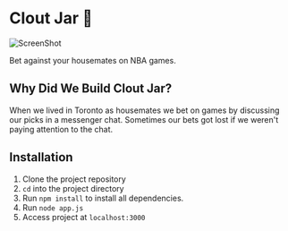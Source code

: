 # Clout Jar 🤑

![ScreenShot](https://i.imgur.com/piCkJld.png)

Bet against your housemates on NBA games.

## Why Did We Build Clout Jar?
When we lived in Toronto as housemates we bet on games by discussing our picks in a messenger chat. Sometimes our bets got lost if we weren't paying attention to the chat.

## Installation

1. Clone the project repository
2. `cd` into the project directory
3. Run `npm install` to install all dependencies.
4. Run `node app.js`
5. Access project at `localhost:3000`

